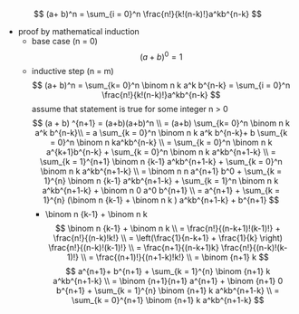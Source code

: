 $$
(a+ b)^n = \sum_{i = 0}^n \frac{n!}{k!(n-k)!}a^kb^{n-k}
$$
- proof
    by mathematical induction
    - base case (n = 0)
        $$
        (a+b)^0 = 1
        $$
    - inductive step (n = m)
        $$
        (a+ b)^n = \sum_{k= 0}^n \binom n k a^k b^{n-k} = \sum_{i = 0}^n \frac{n!}{k!(n-k)!}a^kb^{n-k}
        $$
        assume that statement is true for some integer n > 0
        $$
        (a + b) ^{n+1} = (a+b)(a+b)^n \\
        = (a+b) \sum_{k= 0}^n \binom n k a^k b^{n-k}\\
        = a \sum_{k = 0}^n \binom n k a^k b^{n-k}+ b \sum_{k = 0}^n \binom n ka^kb^{n-k} \\
        = \sum_{k = 0}^n \binom n k a^{k+1}b^{n-k} + \sum_{k = 0}^n \binom n k a^kb^{n+1-k} 
        \\
        = \sum_{k = 1}^{n+1} \binom n {k-1} a^kb^{n+1-k} + \sum_{k = 0}^n \binom n k a^kb^{n+1-k} 
        \\ 
        = \binom n n a^{n+1} b^0 + \sum_{k = 1}^{n} \binom n {k-1} a^kb^{n+1-k} + \sum_{k = 1}^n \binom n k a^kb^{n+1-k} + \binom n 0 a^0 b^{n+1} 
        \\
        = a^{n+1} + \sum_{k = 1}^{n} (\binom n {k-1} + \binom n k ) a^kb^{n+1-k} + b^{n+1}
        $$
        - \binom n {k-1} + \binom n k
            $$
            \binom n {k-1} + \binom n k \\
            = \frac{n!}{(n-k+1)!(k-1)!} + \frac{n!}{(n-k)!k!} 
            \\
            = \left(\frac{1}{n-k+1} + \frac{1}{k} \right) \frac{n!}{(n-k)!(k-1)!} 
            \\
            = \frac{n+1}{(n-k+1)k} \frac{n!}{(n-k)!(k-1)!} 
            \\
            = \frac{(n+1)!}{(n+1-k)!k!} 
            \\
            = \binom {n+1} k
            $$
        $$
        a^{n+1}+ b^{n+1} + \sum_{k = 1}^{n} \binom {n+1} k a^kb^{n+1-k} \\
        = \binom {n+1}{n+1} a^{n+1} + \binom {n+1} 0 b^{n+1} + \sum_{k = 1}^{n} \binom {n+1} k a^kb^{n+1-k}
        \\
        = \sum_{k = 0}^{n+1} \binom {n+1} k a^kb^{n+1-k}
        $$